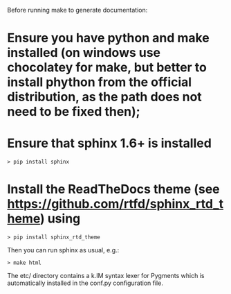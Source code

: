 Before running make to generate documentation:

# Ensure you have python and make installed (on windows use chocolatey for make, but better to install phython from the official distribution, as the path does not need to be fixed then);
# Ensure that sphinx 1.6+ is installed 
	> pip install sphinx
# Install the ReadTheDocs theme (see https://github.com/rtfd/sphinx_rtd_theme) using
	> pip install sphinx_rtd_theme

Then you can run sphinx as usual, e.g.:

	> make html 
	
The etc/ directory contains a k.IM syntax lexer for Pygments which is automatically installed in the conf.py configuration file.

